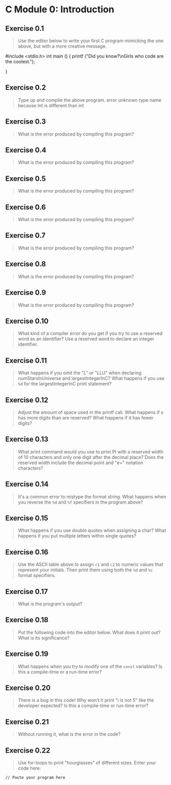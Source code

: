 # C Module 0: Introduction

## Exercise 0.1
> Use the editor below to write your first C program mimicking the one above, but with a more creative message.

#include <stdio.h>
int main ()
{
  printf ("Did you know?\nGirls who code are the coolest.");

}

## Exercise 0.2
> Type up and compile the above program.
>error unknown type name because Int is different than int


## Exercise 0.3
> What is the error produced by compiling this program?

## Exercise 0.4
> What is the error produced by compiling this program?

## Exercise 0.5
> What is the error produced by compiling this program?

## Exercise 0.6
> What is the error produced by compiling this program?

## Exercise 0.7
> What is the error produced by compiling this program?

## Exercise 0.8
> What is the error produced by compiling this program?

## Exercise 0.9
> What is the error produced by compiling this program?

## Exercise 0.10
> What kind of a compiler error do you get if you try to use a reserved word as an identifier? Use a reserved word to declare an integer identifier.

## Exercise 0.11
> What happens if you omit the "L" or "LLU" when declaring numStarsInUniverse and largestIntegerInC? What happens if you use `%d` for the largestIntegerInC print statement?

## Exercise 0.12
> Adjust the amount of space used in the printf call. What happens if x has more digits than are reserved? What happens if it has fewer digits?

## Exercise 0.13
> What print command would you use to print PI with a reserved width of 10 characters and only one digit after the decimal place? Does the reserved width include the decimal point and "e+" notation characters?

## Exercise 0.14
> It's a common error to mistype the format string. What happens when you reverse the `%d` and `%f` specifiers in the program above?

## Exercise 0.15
> What happens if you use double quotes when assigning a char? What happens if you put multiple letters within single quotes?

## Exercise 0.16
> Use the ASCII table above to assign `c1` and `c2` to numeric values that represent your initials. Then print them using both the `%d` and `%c` format specifiers.

## Exercise 0.17
> What is the program's output?

## Exercise 0.18
>  Put the following code into the editor below. What does it print out? What is its significance?

## Exercise 0.19
> What happens when you try to modify one of the `const` variables? Is this a compile-time or a run-time error?


## Exercise 0.20
> There is a bug in this code! Why won't it print "i is not 5" like the developer expected? Is this a compile-time or run-time error?


## Exercise 0.21
> Without running it, what is the error in the code?


## Exercise 0.22
> Use for-loops to print "hourglasses" of different sizes. Enter your code here:

```
// Paste your program here

```
